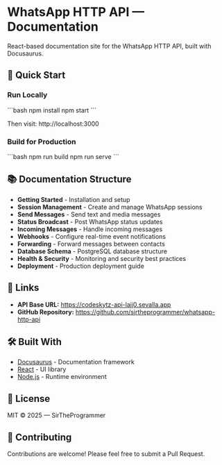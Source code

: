 # WhatsApp HTTP API — Documentation

React-based documentation site for the WhatsApp HTTP API, built with Docusaurus.

## 🚀 Quick Start

### Run Locally

\`\`\`bash
npm install
npm start
\`\`\`

Then visit: http://localhost:3000

### Build for Production

\`\`\`bash
npm run build
npm run serve
\`\`\`

## 📚 Documentation Structure

- **Getting Started** - Installation and setup
- **Session Management** - Create and manage WhatsApp sessions
- **Send Messages** - Send text and media messages
- **Status Broadcast** - Post WhatsApp status updates
- **Incoming Messages** - Handle incoming messages
- **Webhooks** - Configure real-time event notifications
- **Forwarding** - Forward messages between contacts
- **Database Schema** - PostgreSQL database structure
- **Health & Security** - Monitoring and security best practices
- **Deployment** - Production deployment guide

## 🔗 Links

- **API Base URL:** https://codeskytz-api-lajj0.sevalla.app
- **GitHub Repository:** https://github.com/sirtheprogrammer/whatsapp-http-api

## 🛠️ Built With

- [Docusaurus](https://docusaurus.io/) - Documentation framework
- [React](https://reactjs.org/) - UI library
- [Node.js](https://nodejs.org/) - Runtime environment

## 📝 License

MIT © 2025 — SirTheProgrammer

## 🤝 Contributing

Contributions are welcome! Please feel free to submit a Pull Request.
